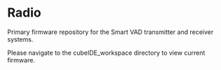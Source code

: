 # Radio

Primary firmware repository for the Smart VAD transmitter and receiver systems.

Please navigate to the cubeIDE_workspace directory to view current firmware.

